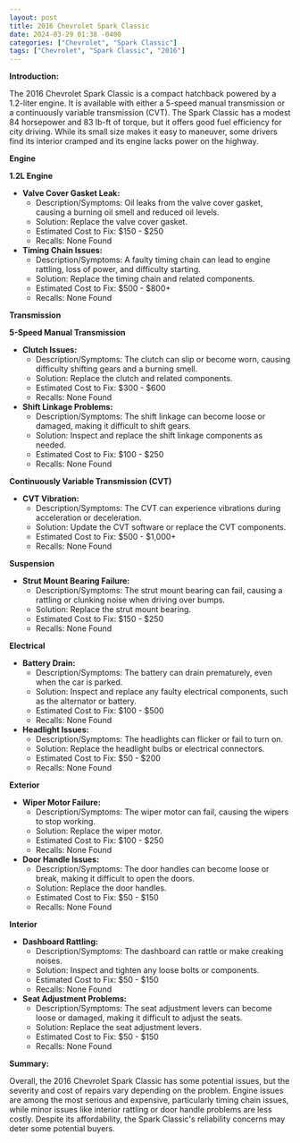 ```yaml
---
layout: post
title: 2016 Chevrolet Spark Classic
date: 2024-03-29 01:38 -0400
categories: ["Chevrolet", "Spark Classic"]
tags: ["Chevrolet", "Spark Classic", "2016"]
---
```

**Introduction:**

The 2016 Chevrolet Spark Classic is a compact hatchback powered by a 1.2-liter engine. It is available with either a 5-speed manual transmission or a continuously variable transmission (CVT). The Spark Classic has a modest 84 horsepower and 83 lb-ft of torque, but it offers good fuel efficiency for city driving. While its small size makes it easy to maneuver, some drivers find its interior cramped and its engine lacks power on the highway.

**Engine**

**1.2L Engine**

* **Valve Cover Gasket Leak:**
    * Description/Symptoms: Oil leaks from the valve cover gasket, causing a burning oil smell and reduced oil levels.
    * Solution: Replace the valve cover gasket.
    * Estimated Cost to Fix: $150 - $250
    * Recalls: None Found
* **Timing Chain Issues:**
    * Description/Symptoms: A faulty timing chain can lead to engine rattling, loss of power, and difficulty starting.
    * Solution: Replace the timing chain and related components.
    * Estimated Cost to Fix: $500 - $800+
    * Recalls: None Found

**Transmission**

**5-Speed Manual Transmission**

* **Clutch Issues:**
    * Description/Symptoms: The clutch can slip or become worn, causing difficulty shifting gears and a burning smell.
    * Solution: Replace the clutch and related components.
    * Estimated Cost to Fix: $300 - $600
    * Recalls: None Found
* **Shift Linkage Problems:**
    * Description/Symptoms: The shift linkage can become loose or damaged, making it difficult to shift gears.
    * Solution: Inspect and replace the shift linkage components as needed.
    * Estimated Cost to Fix: $100 - $250
    * Recalls: None Found

**Continuously Variable Transmission (CVT)**

* **CVT Vibration:**
    * Description/Symptoms: The CVT can experience vibrations during acceleration or deceleration.
    * Solution: Update the CVT software or replace the CVT components.
    * Estimated Cost to Fix: $500 - $1,000+
    * Recalls: None Found

**Suspension**

* **Strut Mount Bearing Failure:**
    * Description/Symptoms: The strut mount bearing can fail, causing a rattling or clunking noise when driving over bumps.
    * Solution: Replace the strut mount bearing.
    * Estimated Cost to Fix: $150 - $250
    * Recalls: None Found

**Electrical**

* **Battery Drain:**
    * Description/Symptoms: The battery can drain prematurely, even when the car is parked.
    * Solution: Inspect and replace any faulty electrical components, such as the alternator or battery.
    * Estimated Cost to Fix: $100 - $500
    * Recalls: None Found
* **Headlight Issues:**
    * Description/Symptoms: The headlights can flicker or fail to turn on.
    * Solution: Replace the headlight bulbs or electrical connectors.
    * Estimated Cost to Fix: $50 - $200
    * Recalls: None Found

**Exterior**

* **Wiper Motor Failure:**
    * Description/Symptoms: The wiper motor can fail, causing the wipers to stop working.
    * Solution: Replace the wiper motor.
    * Estimated Cost to Fix: $100 - $250
    * Recalls: None Found
* **Door Handle Issues:**
    * Description/Symptoms: The door handles can become loose or break, making it difficult to open the doors.
    * Solution: Replace the door handles.
    * Estimated Cost to Fix: $50 - $150
    * Recalls: None Found

**Interior**

* **Dashboard Rattling:**
    * Description/Symptoms: The dashboard can rattle or make creaking noises.
    * Solution: Inspect and tighten any loose bolts or components.
    * Estimated Cost to Fix: $50 - $150
    * Recalls: None Found
* **Seat Adjustment Problems:**
    * Description/Symptoms: The seat adjustment levers can become loose or damaged, making it difficult to adjust the seats.
    * Solution: Replace the seat adjustment levers.
    * Estimated Cost to Fix: $50 - $150
    * Recalls: None Found

**Summary:**

Overall, the 2016 Chevrolet Spark Classic has some potential issues, but the severity and cost of repairs vary depending on the problem. Engine issues are among the most serious and expensive, particularly timing chain issues, while minor issues like interior rattling or door handle problems are less costly. Despite its affordability, the Spark Classic's reliability concerns may deter some potential buyers.
